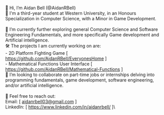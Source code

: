 👋 Hi, I’m Aidan Bell (@AidanRBell)\
📕 I'm a third-year student at Western University, in an Honours Specialization in Computer Science, with a Minor in Game Development.\
\
📝 I’m currently further exploring general Computer Science and Software Engineering Fundamentals, and more specifically Game development and Artificial intelligence.\
🛠 The projects I am currently working on are:\
    - 2D Platform Fighting Game [ https://github.com/AidanRBell/EveryonesHome ]\
    - Mathematical Functions User Interface [ https://github.com/AidanRBell/Mathematical-Functions ]\
👥 I’m looking to collaborate on part-time jobs or internships delving into programming fundamentals, game development, software engineering, and/or artificial intelligence.\
\
💬 Feel free to reach out:\
    Email: [ aidanrbell03@gmail.com ]\
    LinkedIn: [ https://www.linkedin.com/in/aidanrbell/ ]\

<!---
AidanRBell/AidanRBell is a ✨ special ✨ repository because its `README.md` (this file) appears on your GitHub profile.
You can click the Preview link to take a look at your changes.
--->
